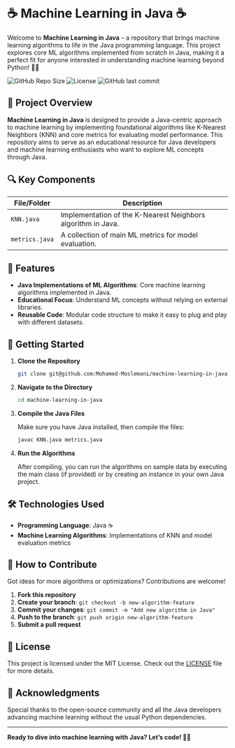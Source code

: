 
# ☕ Machine Learning in Java ☕

Welcome to **Machine Learning in Java** – a repository that brings machine learning algorithms to life in the Java programming language. This project explores core ML algorithms implemented from scratch in Java, making it a perfect fit for anyone interested in understanding machine learning beyond Python! 🤖✨

![GitHub Repo Size](https://img.shields.io/github/repo-size/mohamed-moslemani/machine-learning-in-java)
![License](https://img.shields.io/github/license/mohamed-moslemani/machine-learning-in-java)
![GitHub last commit](https://img.shields.io/github/last-commit/mohamed-moslemani/machine-learning-in-java)

## 🌠 Project Overview

**Machine Learning in Java** is designed to provide a Java-centric approach to machine learning by implementing foundational algorithms like K-Nearest Neighbors (KNN) and core metrics for evaluating model performance. This repository aims to serve as an educational resource for Java developers and machine learning enthusiasts who want to explore ML concepts through Java.

## 🔍 Key Components

| File/Folder           | Description                                      |
|-----------------------|--------------------------------------------------|
| `KNN.java`            | Implementation of the K-Nearest Neighbors algorithm in Java. |
| `metrics.java`        | A collection of main ML metrics for model evaluation. |

## 📄 Features

- **Java Implementations of ML Algorithms**: Core machine learning algorithms implemented in Java.
- **Educational Focus**: Understand ML concepts without relying on external libraries.
- **Reusable Code**: Modular code structure to make it easy to plug and play with different datasets.

## 🔧 Getting Started

1. **Clone the Repository**

   ```bash
   git clone git@github.com:Mohamed-Moslemani/machine-learning-in-java.git
   ```

2. **Navigate to the Directory**

   ```bash
   cd machine-learning-in-java
   ```

3. **Compile the Java Files**

   Make sure you have Java installed, then compile the files:

   ```bash
   javac KNN.java metrics.java
   ```

4. **Run the Algorithms**

   After compiling, you can run the algorithms on sample data by executing the main class (if provided) or by creating an instance in your own Java project.

## 🛠️ Technologies Used

- **Programming Language**: Java ☕
- **Machine Learning Algorithms**: Implementations of KNN and model evaluation metrics

## 🤔 How to Contribute

Got ideas for more algorithms or optimizations? Contributions are welcome!

1. **Fork this repository**
2. **Create your branch**: `git checkout -b new-algorithm-feature`
3. **Commit your changes**: `git commit -m "Add new algorithm in Java"`
4. **Push to the branch**: `git push origin new-algorithm-feature`
5. **Submit a pull request**

## 📝 License

This project is licensed under the MIT License. Check out the [LICENSE](LICENSE) file for more details.

## 🌌 Acknowledgments

Special thanks to the open-source community and all the Java developers advancing machine learning without the usual Python dependencies.

---

**Ready to dive into machine learning with Java? Let’s code! 🤖🚀**
